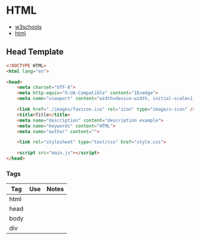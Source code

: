 # HTML

* [w3schools](https://www.w3schools.com/html/html_head.asp)
* [html](https://html.com/tags/)

## Head Template

```HTML
<!DOCTYPE HTML>
<html lang="en">

<head>
    <meta charset="UTF-8">
    <meta http-equiv="X-UA-Compatible" content="IE=edge">
    <meta name="viewport" content="width=device-width, initial-scale=1, shrink-to-fit=no">

    <link href="./images/favicon.ico" rel="icon" type="image/x-icon" />
    <title>Title</title>
    <meta name="description" content="description example">
    <meta name="keywords" content="HTML">
    <meta name="author" content="">

    <link rel="stylesheet" type="text/css" href="style.css">

    <script src="main.js"></script>
</head>
```

### Tags

Tag |   Use |   Notes
--- |   --- |   ---
html |    |  
head |    |  
body |    |  
div |    |  